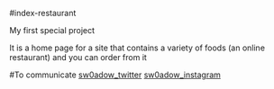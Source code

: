 #index-restaurant

My first special project

It is a home page for a site that contains a variety of foods (an online restaurant) and you can order from it

#To communicate
[sw0adow_twitter](https://twitter.com/sw0adow)
[sw0adow_instagram](https://instagram.com/sw0adow)
